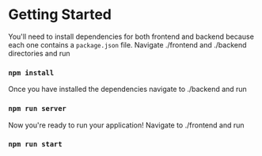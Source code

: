 # Getting Started

You'll need to install dependencies for both frontend and backend because each one contains a `package.json` file. Navigate ./frontend and ./backend directories and run

### `npm install`

Once you have installed the dependencies navigate to ./backend and run

### `npm run server`

Now you're ready to run your application! Navigate to ./frontend and run

### `npm run start`
